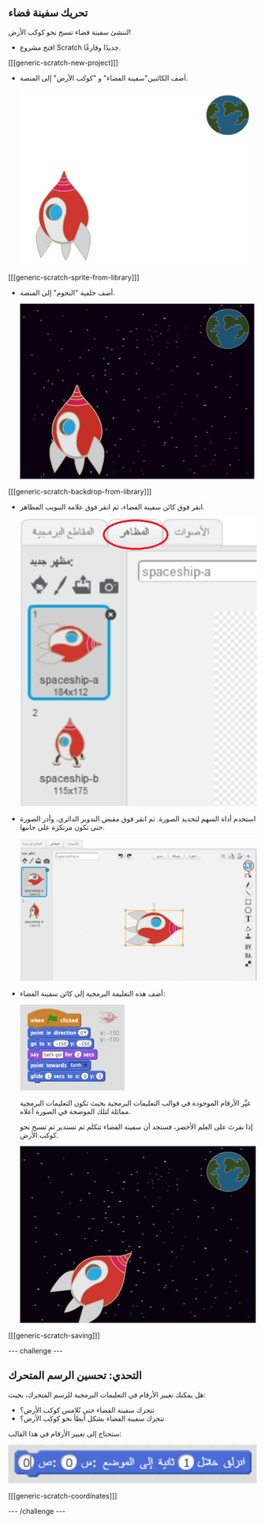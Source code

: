 ## تحريك سفينة فضاء

لننشئ سفينة فضاء تسبح نحو كوكب الأرض!

+ افتح مشروع Scratch جديدًا وفارغًا.

[[[generic-scratch-new-project]]]

+ أضف الكائنين"سفينة الفضاء" و "كوكب الأرض" إلى المنصة.
    
    ![الكائنين سفينة الفضاء و كوكب الأرض](images/space-sprites.png)

[[[generic-scratch-sprite-from-library]]]

+ أضف خلفية "النجوم" إلى المنصة.
    
    ![خلفية الفضاء](images/space-backdrop.png)

[[[generic-scratch-backdrop-from-library]]]

+ انقر فوق كائن سفينة الفضاء، ثم انقر فوق علامة التبويب المظاهر.
    
    ![مظهر الكائن](images/space-costume.png)

+ استخدم أداة السهم لتحديد الصورة. ثم انقر فوق مقبض التدوير الدائري، وأدر الصورة حتى تكون مرتكزة على جانبها.
    
    ![تدوير المظهر](images/space-rotate.png)

+ أضف هذه التعليمة البرمجية إلى كائن سفينة الفضاء:
    
    ![التعليمات البرمجية لسفينة الفضائية](images/space-animate.png)
    
    غيِّر الأرقام الموجودة في قوالب التعليمات البرمجية بحيث تكون التعليمات البرمجية مماثلة لتلك الموضحة في الصورة أعلاه.
    
    إذا نقرتَ على العلم الأخضر، فستجد أن سفينة الفضاء تتكلم ثم تستدير ثم تسبح نحو كوكب الأرض.
    
    ![اختبار تحرك سفينة الفضاء](images/space-animate-stage.png)

[[[generic-scratch-saving]]]

\--- challenge \---

## التحدي: تحسين الرسم المتحرك

هل يمكنك تغيير الأرقام في التعليمات البرمجية للرسم المتحرك، بحيث:

+ تتحرك سفينة الفضاء حتى تُلامس كوكب الأرض؟
+ تتحرك سفينة الفضاء بشكل أبطأ نحو كوكب الأرض؟

ستحتاج إلى تغيير الأرقام في هذا القالب:

![منع الإنزلاق](images/space-glide.png)

[[[generic-scratch-coordinates]]]

\--- /challenge \---